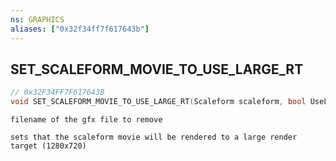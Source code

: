 ```yaml
---
ns: GRAPHICS
aliases: ["0x32f34ff7f617643b"]
---
```

## SET_SCALEFORM_MOVIE_TO_USE_LARGE_RT

```c
// 0x32F34FF7F617643B
void SET_SCALEFORM_MOVIE_TO_USE_LARGE_RT(Scaleform scaleform, bool UseLargeRT);
```

```
filename of the gfx file to remove

sets that the scaleform movie will be rendered to a large render target (1280x720)
```
